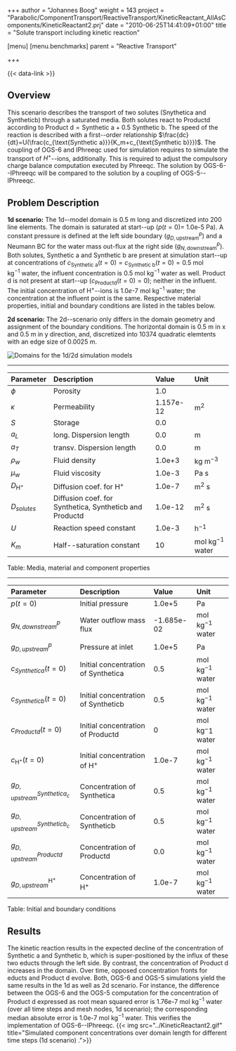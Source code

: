 +++
author = "Johannes Boog"
weight = 143
project = "Parabolic/ComponentTransport/ReactiveTransport/KineticReactant_AllAsComponents/KineticReactant2.prj"
date = "2010-06-25T14:41:09+01:00"
title = "Solute transport including kinetic reaction"

[menu]
  [menu.benchmarks]
    parent = "Reactive Transport"

+++

{{< data-link >}}

## Overview

This scenario describes the transport of two solutes (Snythetica and Syntheticb) through a saturated media.
Both solutes react to Productd according to $\text{Product d}=\text{Synthetic a}+0.5~\text{Synthetic b}$.
The speed of the reaction is described with a first--order relationship $\frac{dc}{dt}=U(\frac{c_{\text{Synthetic a}}}{K_m+c_{\text{Synthetic b}}})$.
The coupling of OGS-6 and IPhreeqc used for simulation requires to simulate the transport of $H^+$--ions, additionally.
This is required to adjust the compulsory charge balance computation executed by Phreeqc.
The solution by OGS-6--IPhreeqc will be compared to the solution by a coupling of OGS-5--IPhreeqc.

## Problem Description

**1d scenario:**
The 1d--model domain is 0.5 m long and discretized into 200 line elements.
The domain is saturated at start--up ($p(t=0)=$ 1.0e-5 Pa).
A constant pressure is defined at the left side boundary ($g_{D,\text{upstream}}^p$) and a Neumann BC for the water mass out-flux at the right side ($g_{N,\text{downstream}}^p$).
Both solutes, Synthetic a and Synthetic b are present at simulation start--up at concentrations of $c_{\text{Synthetic a}}(t=0)=c_{\text{Synthetic b}}(t=0)= 0.5~\textrm{mol kg}^{-1}~\textrm{water}$, the influent concentration is $0.5~\textrm{mol kg}^{-1}~\textrm{water}$ as well.
Product d is not present at start--up ($c_{\text{Productd}}(t=0)=0$); neither in the influent.
The initial concentration of $\text{H}^+$--ions is $1.0e\textrm{-}7~\textrm{mol kg}^{-1}~\textrm{water}$; the concentration at the influent point is the same.
Respective material properties, initial and boundary conditions are listed in the tables below.

**2d scenario:**
The 2d--scenario only differs in the domain geometry and assignment of the boundary conditions.
The horizontal domain is 0.5 m in x and 0.5 m in y direction, and,  discretized into 10374 quadratic elemtents with an edge size of 0.0025 m.

![Domains for the 1d/2d simulation models](../KineticReactant2_domain.png)

-----------------------------------------

|Parameter | Description | Value | Unit |
|:-------- | :---------- | :---- | :--- |
| $\phi$   | Porosity    | 1.0   |  |
| $\kappa$ | Permeability | 1.157e-12 | $\textrm{m}^2$ |
| $S$   | Storage | 0.0     |  |
| $a_L$ | long. Dispersion length | 0.0   | m |
| $a_T$ | transv. Dispersion length | 0.0  | m |
| $\rho_w$ | Fluid density | 1.0e+3 | $\textrm{kg m}^{-3}$ |
| $\mu_w$ | Fluid viscosity | 1.0e-3 | Pa s |
| $D_{\text{H}^+}$ | Diffusion coef. for $\text{H}^+$ | 1.0e-7     | m$^2$ s |
| $D_{solutes}$ | Diffusion coef. for Synthetica, Syntheticb and Productd | 1.0e-12 | m$^2$ s |
| $U$ | Reaction speed constant | 1.0e-3 | h$^{-1}$ |
| $K_m$ | Half--saturation constant | 10 | mol kg$^{-1}$ water |

Table: Media, material and component properties

-----------------------------------------

| Parameter | Description | Value | Unit |
|:--------- | :---------- | :---- | :--- |
| $p(t=0)$  | Initial pressure | 1.0e+5  | Pa |
| $g_{N,downstream}^p$ | Water outflow mass flux | -1.685e-02 | mol kg$^{-1}$ water |
| $g_{D,upstream}^p$ | Pressure at inlet | 1.0e+5 | Pa |
| $c_{Synthetica}(t=0)$  | Initial concentration of Synthetica | 0.5     | mol kg$^{-1}$ water |
| $c_{Syntheticb}(t=0)$  | Initial concentration of Syntheticb | 0.5     | mol kg$^{-1}$ water |
| $c_{Productd}(t=0)$  | Initial concentration of Productd | 0     | mol kg${^-1}$ water |
| $c_{\text{H}^+}(t=0)$  | Initial concentration of $\text{H}^+$ | 1.0e-7     |  mol kg$^{-1}$ water |
|  $g_{D,upstream}^{Synthetica_c}$ | Concentration of Synthetica |  0.5 | mol kg$^{-1}$ water |
|  $g_{D,upstream}^{Syntheticb_c}$ | Concentration of Syntheticb |  0.5 | mol kg$^{-1}$ water |
|  $g_{D,upstream}^{Productd}$ | Concentration of Productd |  0.0 | mol kg$^{-1}$ water |
|  $g_{D,upstream}^{\text{H}^+}$ | Concentration of $\text{H}^+$ |  1.0e-7 | mol kg$^{-1}$ water |

Table: Initial and boundary conditions

## Results

The kinetic reaction results in the expected decline of the concentration of Synthetic a and Synthetic b, which is super-positioned by the influx of these two educts through the left side.
By contrast, the concentration of Product d increases in the domain.
Over time, opposed concentration fronts for educts and Product d evolve.
Both, OGS-6 and OGS-5 simulations yield the same results in the 1d as well as 2d scenario.
For instance, the difference between the OGS-6 and the OGS-5 computation for the concentration of Product d expressed as root mean squared error is 1.76e-7 mol kg$^{-1}$ water (over all time steps and mesh nodes, 1d scenario); the corresponding median absolute error is 1.0e-7 mol kg$^{-1}$ water.
This verifies the implementation of OGS-6--IPhreeqc.
{{< img src="../KineticReactant2.gif" title="Simulated component concentrations over domain length for different time steps (1d scenario) .">}}
